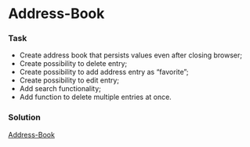 # Address-Book

### Task
- Create address book that persists values even after closing browser;
- Create possibility to delete entry;
- Create possibility to add address entry as “favorite”;
- Create possibility to edit entry;
- Add search functionality;
- Add function to delete multiple entries at once.

### Solution
[Address-Book](https://raimedassimutis.github.io/Mini-Task-4-Password-Generator/)

